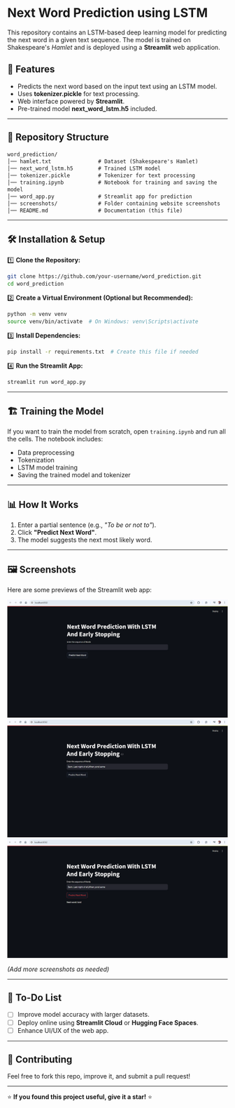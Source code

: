 # Next Word Prediction using LSTM

This repository contains an LSTM-based deep learning model for predicting the next word in a given text sequence. The model is trained on Shakespeare's *Hamlet* and is deployed using a **Streamlit** web application.

## 🚀 Features
- Predicts the next word based on the input text using an LSTM model.
- Uses **tokenizer.pickle** for text processing.
- Web interface powered by **Streamlit**.
- Pre-trained model **next_word_lstm.h5** included.

---

## 📂 Repository Structure

```
word_prediction/
│── hamlet.txt               # Dataset (Shakespeare's Hamlet)
│── next_word_lstm.h5        # Trained LSTM model
│── tokenizer.pickle         # Tokenizer for text processing
│── training.ipynb           # Notebook for training and saving the model
│── word_app.py              # Streamlit app for prediction
│── screenshots/             # Folder containing website screenshots
│── README.md                # Documentation (this file)
```

---

## 🛠 Installation & Setup

1️⃣ **Clone the Repository:**
```bash
git clone https://github.com/your-username/word_prediction.git
cd word_prediction
```

2️⃣ **Create a Virtual Environment (Optional but Recommended):**
```bash
python -m venv venv
source venv/bin/activate  # On Windows: venv\Scripts\activate
```

3️⃣ **Install Dependencies:**
```bash
pip install -r requirements.txt  # Create this file if needed
```

4️⃣ **Run the Streamlit App:**
```bash
streamlit run word_app.py
```

---

## 🏗 Training the Model
If you want to train the model from scratch, open `training.ipynb` and run all the cells. The notebook includes:
- Data preprocessing
- Tokenization
- LSTM model training
- Saving the trained model and tokenizer

---

## 📊 How It Works
1. Enter a partial sentence (e.g., *"To be or not to"*).
2. Click **"Predict Next Word"**.
3. The model suggests the next most likely word.

---

## 🖼 Screenshots
Here are some previews of the Streamlit web app:

![Screenshot 1](screenshots/Screenshot1.png)
![Screenshot 2](screenshots/Screenshot2.png)
![Screenshot 1](screenshots/Screenshot3.png)


*(Add more screenshots as needed)*

---

## 📌 To-Do List
- [ ] Improve model accuracy with larger datasets.
- [ ] Deploy online using **Streamlit Cloud** or **Hugging Face Spaces**.
- [ ] Enhance UI/UX of the web app.

---

## 🤝 Contributing
Feel free to fork this repo, improve it, and submit a pull request!

---

⭐ **If you found this project useful, give it a star!** ⭐


